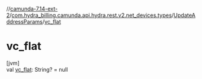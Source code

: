 //[camunda-7.14-ext-2](../../../index.md)/[com.hydra_billing.camunda.api.hydra.rest.v2.net_devices.types](../index.md)/[UpdateAddressParams](index.md)/[vc_flat](vc_flat.md)

# vc_flat

[jvm]\
val [vc_flat](vc_flat.md): String? = null
